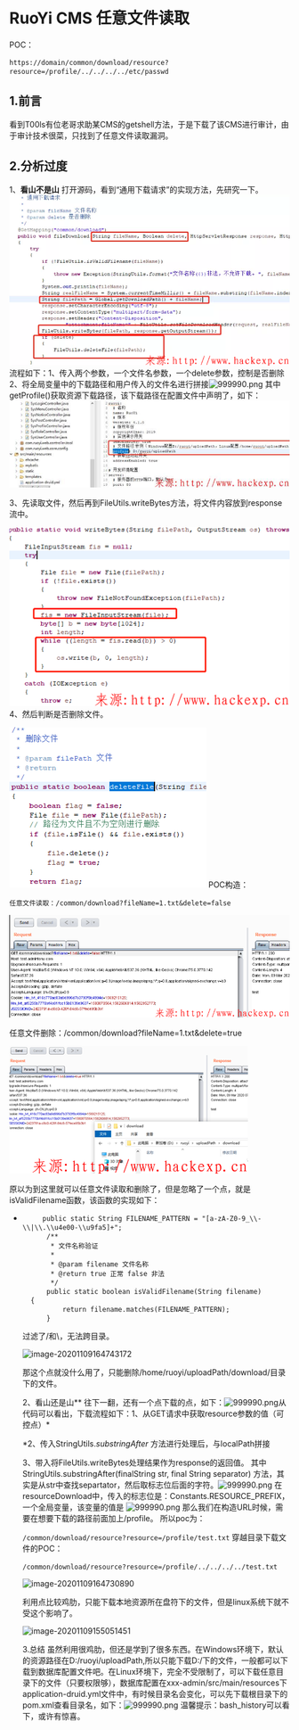 # RuoYi CMS 任意文件读取



POC：

```
https://domain/common/download/resource?resource=/profile/../../../../etc/passwd
```



## 1.前言

看到T00ls有位老哥求助某CMS的getshell方法，于是下载了该CMS进行审计，由于审计技术很菜，只找到了任意文件读取漏洞。

## 2.分析过度

1、**看山不是山**  打开源码，看到“通用下载请求”的实现方法，先研究一下。![image-20201109164827975](.resource/RuoYi%20CMS%20%E4%BB%BB%E6%84%8F%E6%96%87%E4%BB%B6%E8%AF%BB%E5%8F%96/media/image-20201109164827975.png)
流程如下：1、传入两个参数，一个文件名参数，一个delete参数，控制是否删除2、将全局变量中的下载路径和用户传入的文件名进行拼接![999990.png](https://www.hackexp.cn/content/uploadfile/202006/0a061592016072.png)
其中getProfile()获取资源下载路径，该下载路径在配置文件中声明了，如下：![image-20201109164820331](.resource/RuoYi%20CMS%20%E4%BB%BB%E6%84%8F%E6%96%87%E4%BB%B6%E8%AF%BB%E5%8F%96/media/image-20201109164820331.png)

3、先读取文件，然后再到FileUtils.writeBytes方法，将文件内容放到response流中。

![image-20201109164816483](.resource/RuoYi%20CMS%20%E4%BB%BB%E6%84%8F%E6%96%87%E4%BB%B6%E8%AF%BB%E5%8F%96/media/image-20201109164816483.png)
4、然后判断是否删除文件。



![image-20201109164812062](.resource/RuoYi%20CMS%20%E4%BB%BB%E6%84%8F%E6%96%87%E4%BB%B6%E8%AF%BB%E5%8F%96/media/image-20201109164812062.png)
 POC构造：

`任意文件读取：/common/download?fileName=1.txt&delete=false`

![image-20201109164804728](.resource/RuoYi%20CMS%20%E4%BB%BB%E6%84%8F%E6%96%87%E4%BB%B6%E8%AF%BB%E5%8F%96/media/image-20201109164804728.png)

 任意文件删除：/common/download?fileName=1.txt&delete=true

 ![image-20201109164750336](.resource/RuoYi%20CMS%20%E4%BB%BB%E6%84%8F%E6%96%87%E4%BB%B6%E8%AF%BB%E5%8F%96/media/image-20201109164750336.png)

原以为到这里就可以任意文件读取和删除了，但是忽略了一个点，就是isValidFilename函数，该函数的实现如下：   



- ```
       public static String FILENAME_PATTERN = "[a-zA-Z0-9_\\-\\|\\.\\u4e00-\\u9fa5]+";
        /**
         * 文件名称验证
         * 
         * @param filename 文件名称
         * @return true 正常 false 非法
         */
        public static boolean isValidFilename(String filename)
    {
            return filename.matches(FILENAME_PATTERN);
        }
   ```

   
   
   过滤了/和\，无法跨目录。
   
   
   
   ![image-20201109164743172](.resource/RuoYi%20CMS%20%E4%BB%BB%E6%84%8F%E6%96%87%E4%BB%B6%E8%AF%BB%E5%8F%96/media/image-20201109164743172.png)
   
    那这个点就没什么用了，只能删除/home/ruoyi/uploadPath/download/目录下的文件。
   
   
   
   2、看山还是山**  往下一翻，还有一个点下载的点，如下：![999990.png](.resource/RuoYi%20CMS%20%E4%BB%BB%E6%84%8F%E6%96%87%E4%BB%B6%E8%AF%BB%E5%8F%96/media/0a061592016876.png)从代码可以看出，下载流程如下：1、从GET请求中获取resource参数的值（可控点）*
   
   *2、传入StringUtils.*substringAfter* 方法进行处理后，与localPath拼接
   
   3、带入将FileUtils.writeBytes处理结果作为response的返回值。
   其中StringUtils.substringAfter(finalString str, final String separator) 方法，其实是从str中查找separtator，然后取标志位后面的字符。![999990.png](.resource/RuoYi%20CMS%20%E4%BB%BB%E6%84%8F%E6%96%87%E4%BB%B6%E8%AF%BB%E5%8F%96/media/0a061592016957.png)
   在resourceDownload中，传入的标志位是：Constants.RESOURCE_PREFIX，一个全局变量，该变量的值是
   ![999990.png](.resource/RuoYi%20CMS%20%E4%BB%BB%E6%84%8F%E6%96%87%E4%BB%B6%E8%AF%BB%E5%8F%96/media/0a061592017037.png)
   那么我们在构造URL时候，需要在想要下载的路径前面加上/profile。
   所以poc为：
   
   
   
   `/common/download/resource?resource=/profile/test.txt`
   穿越目录下载文件的POC：
   
   
   
   `/common/download/resource?resource=/profile/../../../../test.txt`
   
   
   
   ![image-20201109164730890](.resource/RuoYi%20CMS%20%E4%BB%BB%E6%84%8F%E6%96%87%E4%BB%B6%E8%AF%BB%E5%8F%96/media/image-20201109164730890.png) 
   
   利用点比较鸡肋，只能下载本地资源所在盘符下的文件，但是linux系统下就不受这个影响了。
   
   ![image-20201109155051451](.resource/RuoYi%20CMS%20%E4%BB%BB%E6%84%8F%E6%96%87%E4%BB%B6%E8%AF%BB%E5%8F%96/media/image-20201109155051451.png)
   
    3.总结
   虽然利用很鸡肋，但还是学到了很多东西。在Windows环境下，默认的资源路径在D:/ruoyi/uploadPath,所以只能下载D:/下的文件，一般都可以下载到数据库配置文件吧。在Linux环境下，完全不受限制了，可以下载任意目录下的文件（只要权限够），数据库配置在xxx-admin/src/main/resources下application-druid.yml文件中，有时候目录名会变化，可以先下载根目录下的pom.xml查看目录名，如下：![999990.png](.resource/RuoYi%20CMS%20%E4%BB%BB%E6%84%8F%E6%96%87%E4%BB%B6%E8%AF%BB%E5%8F%96/media/0a061592017258.png)
    温馨提示：bash_history可以看下，或许有惊喜。